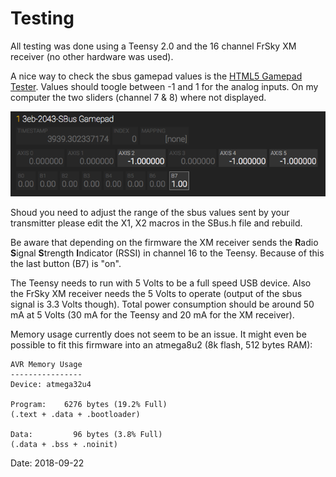 # Testing

All testing was done using a Teensy 2.0 and the 16 channel FrSky XM receiver (no other hardware was used).

A nice way to check the sbus gamepad values is the [HTML5 Gamepad Tester](http://html5gamepad.com/). Values should toogle between -1 and 1 for the analog inputs. On my computer the two sliders (channel 7 & 8) where not displayed.

![image](images/HTML5Gamepad.png)

Shoud you need to adjust the range of the sbus values sent by your transmitter please edit the X1, X2 macros in the SBus.h file and rebuild.

Be aware that depending on the firmware the XM receiver sends the **R**adio **S**ignal **S**trength **I**ndicator (RSSI) in channel 16 to the Teensy. Because of this the last button (B7) is "on".

The Teensy needs to run with 5 Volts to be a full speed USB device. Also the FrSky XM receiver needs the 5 Volts to operate (output of the sbus signal is 3.3 Volts though). Total power consumption should be around 50 mA at 5 Volts (30 mA for the Teensy and 20 mA for the XM receiver).

Memory usage currently does not seem to be an issue. It might even be possible to fit this firmware into an atmega8u2 (8k flash, 512 bytes RAM):

```
AVR Memory Usage
----------------
Device: atmega32u4

Program:    6276 bytes (19.2% Full)
(.text + .data + .bootloader)

Data:         96 bytes (3.8% Full)
(.data + .bss + .noinit)
```

Date: 2018-09-22

